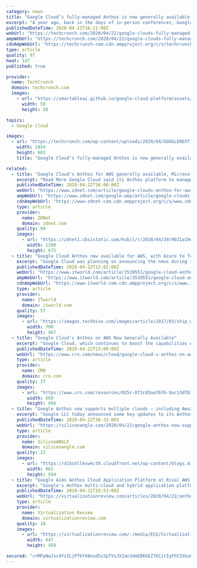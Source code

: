 ```yaml
---
category: news
title: "Google Cloud’s fully-managed Anthos is now generally available for AWS"
excerpt: "A year ago, back in the days of in-person conferences, Google officially announced the launch of its Anthos multi-cloud application modernization platform at its Cloud Next conference. The promise of Anthos was always that it would allow enterprises to write their applications once, package them into containers and then manage their multi-cloud ..."
publishedDateTime: 2020-04-22T16:21:00Z
webUrl: "https://techcrunch.com/2020/04/22/google-clouds-fully-managed-anthos-is-now-generally-available-for-aws/"
ampWebUrl: "https://techcrunch.com/2020/04/22/google-clouds-fully-managed-anthos-is-now-generally-available-for-aws/amp/"
cdnAmpWebUrl: "https://techcrunch-com.cdn.ampproject.org/c/s/techcrunch.com/2020/04/22/google-clouds-fully-managed-anthos-is-now-generally-available-for-aws/amp/"
type: article
quality: 97
heat: 147
published: true

provider:
  name: TechCrunch
  domain: techcrunch.com
  images:
    - url: "https://smartableai.github.io/google-cloud-platform/assets/images/organizations/techcrunch.com-50x50.jpg"
      width: 50
      height: 50

topics:
  - Google Cloud

images:
  - url: "https://techcrunch.com/wp-content/uploads/2020/04/GOOGLENEXT_2019_0409_091100-0355_ALIVECOVE.max-2200x2200-1.png?w=1024"
    width: 1024
    height: 682
    title: "Google Cloud’s fully-managed Anthos is now generally available for AWS"

related:
  - title: "Google Cloud's Anthos for AWS generally available, Microsoft Azure in preview"
    excerpt: "Read More Google Cloud said its Anthos platform to manage multi-cloud workloads is now generally available for Amazon Web Services with plans to add Microsoft Azure by the end of 2020. Anthos is a hybrid and multi-cloud platform that aims to provide a management plane to multiple workloads. For Google Cloud, Anthos is a differentiator that can ..."
    publishedDateTime: 2020-04-22T16:00:00Z
    webUrl: "https://www.zdnet.com/article/google-clouds-anthos-for-aws-generally-available-microsoft-azure-in-preview/"
    ampWebUrl: "https://www.zdnet.com/google-amp/article/google-clouds-anthos-for-aws-generally-available-microsoft-azure-in-preview/"
    cdnAmpWebUrl: "https://www-zdnet-com.cdn.ampproject.org/c/s/www.zdnet.com/google-amp/article/google-clouds-anthos-for-aws-generally-available-microsoft-azure-in-preview/"
    type: article
    provider:
      name: ZDNet
      domain: zdnet.com
    quality: 94
    images:
      - url: "https://zdnet1.cbsistatic.com/hub/i/r/2020/04/20/9021a19d-8385-4159-a469-938fc02a61b8/thumbnail/1200x675/cbf065087c17979ac675d04eff415ee0/moto-edge-fam.png"
        width: 1200
        height: 675
  - title: "Google Cloud Anthos now available for AWS, with Azure to follow"
    excerpt: "Google Cloud was planning on announcing the news during its big Cloud Next conference earlier this month, but pushed it back after the event was postponed due to the COVID-19 pandemic. Made generally available last year, Anthos promises customers a single platform from which to run container-based applications on-premises, in the Google Cloud ..."
    publishedDateTime: 2020-04-22T13:02:00Z
    webUrl: "https://www.itworld.com/article/3539551/google-cloud-anthos-now-available-for-aws-azure-to-follow.html"
    ampWebUrl: "https://www.itworld.com/article/3539551/google-cloud-anthos-now-available-for-aws-azure-to-follow.amp.html"
    cdnAmpWebUrl: "https://www-itworld-com.cdn.ampproject.org/c/s/www.itworld.com/article/3539551/google-cloud-anthos-now-available-for-aws-azure-to-follow.amp.html"
    type: article
    provider:
      name: ITworld
      domain: itworld.com
    quality: 57
    images:
      - url: "https://images.techhive.com/images/article/2017/03/ship_wheel_captain_leadership-100714989-large.jpg"
        width: 700
        height: 467
  - title: "Google Cloud’s Anthos on AWS Now Generally Available"
    excerpt: "Google Cloud, which continues to boost the capabilities of its hybrid and multi-cloud Anthos platform, today announced the general availability of Anthos on AWS. As CRN first reported on April 7, Google Cloud had planned to herald the development at its Next ’20: Digital Connect event that was scheduled to start that week before being ..."
    publishedDateTime: 2020-04-22T23:09:00Z
    webUrl: "https://www.crn.com/news/cloud/google-cloud-s-anthos-on-aws-now-generally-available"
    type: article
    provider:
      name: CRN
      domain: crn.com
    quality: 37
    images:
      - url: "https://www.crn.com/resources/025c-0f3c85aa76f6-9ac13df815ed-1000/google-cloud-next-intro_002_.jpg"
        width: 609
        height: 456
  - title: "Google Anthos now supports multiple clouds – including Amazon’s"
    excerpt: "Google LLC today announced some key updates to its Anthos application platform, enabling it to support more workloads in different computing environments at a reduced cost. Google Anthos is a hybrid cloud application development platform that runs atop the open-source Kubernetes container orchestration software. It’s designed to host ..."
    publishedDateTime: 2020-04-22T16:32:00Z
    webUrl: "https://siliconangle.com/2020/04/22/google-anthos-now-supports-multiple-clouds-including-aws/"
    type: article
    provider:
      name: SiliconANGLE
      domain: siliconangle.com
    quality: 22
    images:
      - url: "https://d15shllkswkct0.cloudfront.net/wp-content/blogs.dir/1/files/2020/04/Google-Anthos.png"
        width: 962
        height: 594
  - title: "Google Aims Anthos Cloud Application Platform at Rival AWS, with Azure Next Up"
    excerpt: "Google's Anthos multi-cloud and hybrid application platform now works with the rival Amazon Web Services (AWS) public cloud computing platform, with upcoming support for Microsoft Azure now in preview. Anthos aims to provide a consistent application development and IT operations experience spanning hybrid, multi-cloud and on-premises ..."
    publishedDateTime: 2020-04-22T19:53:00Z
    webUrl: "https://virtualizationreview.com/articles/2020/04/22/anthos-aws.aspx"
    type: article
    provider:
      name: Virtualization Review
      domain: virtualizationreview.com
    quality: 18
    images:
      - url: "https://virtualizationreview.com/-/media/ECG/VirtualizationReview/Images/introimages2014/BuildingBlocksGen_v4.jpg"
        width: 647
        height: 450

secured: "c+MFpNaJsc4YsILjP7bYX0oud5x2pTVsJX2an3dmEB6kEZ76CitIyFhCS5Uu8nnvaPpfJGlc6CFTUg38MHqchxxq+zseA8LA8QxePhJyO2x7wV1ojvB/GkRkwzcTwAtF5BL/JlrqW7VHfMaFrhKLkAka8M9sKkY+JKVYCO631n/KWvrv0SUEsxkmq3coPpdfjlDPSQe7k36xsCz2dav0hZ3mPU9aNW44lNTqqhOgY7YlfDLvn3bFbd+wu5qaa7m9wPA1hxmiz4G6xXZlkQUtskBGbS6KB4zm2fq1AlMrZTxcup2WGx2gChmL3Rgs0COC6uYCo5Op6dbZ9kdpTdiR7JMBrGLDF4LsawLNGzsAjCjJNtQ4Xp/4qrR3c1NyYyBgztBFfGlaowrUZwlH0H0zA4go4C3ftcc6P3uvs1rHl8L7iCElHnu5EZG7LXxNj7YnOkss+hia6zrv6ztQCP9G0Avp4Y75BZ8d7hY0CjQlcPM=;LbxxbWpSDz008J7Xbvpmag=="
---
```


